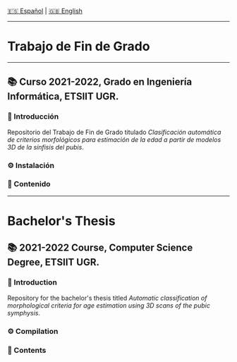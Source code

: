[:es: Español](#trabajo-de-fin-de-grado) | [:gb: English](#bachelors-thesis)

---
# Trabajo de Fin de Grado #
---
## :books: Curso 2021-2022, Grado en Ingeniería Informática, ETSIIT UGR.
### :pushpin: Introducción
Repositorio del Trabajo de Fin de Grado titulado _Clasificación automática de criterios morfológicos para estimación de la edad a partir de modelos 3D de la sínfisis del pubis_. 

### :gear: Instalación

### :link: Contenido

---
# Bachelor's Thesis #
## :books: 2021-2022 Course, Computer Science Degree, ETSIIT UGR.
### :pushpin: Introduction
Repository for the bachelor's thesis titled _Automatic classification of morphological criteria for age estimation using 3D scans of the pubic symphysis_.

### :gear: Compilation

### :link: Contents
